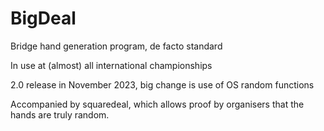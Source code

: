 # BigDeal
Bridge hand generation program, de facto standard

In use at (almost) all international championships

2.0 release in November 2023, big change is use of OS random functions

Accompanied by squaredeal, which allows proof by organisers that the hands are truly random.


